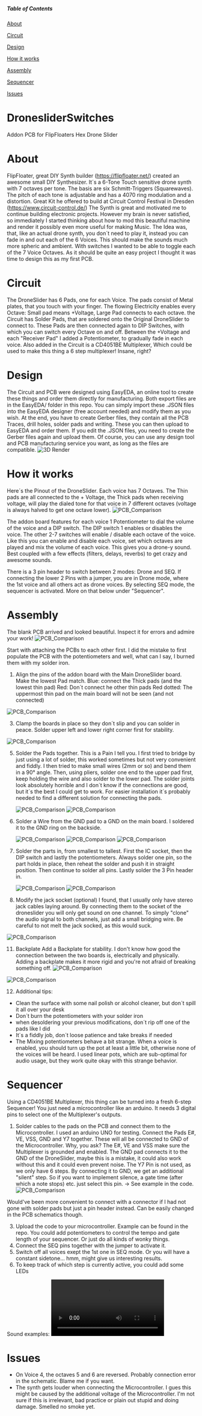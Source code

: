 ##### Table of Contents  
[About](#About)

[Circuit](#Circuit)

[Design](#Design)

[How it works](#How-it-works)

[Assembly](#Assembly)

[Sequencer](#Sequencer)

[Issues](#Issues)

# DronesliderSwitches
Addon PCB for FlipFloaters Hex Drone Slider

# About
FlipFloater, great DIY Synth builder (https://flipfloater.net/) created an awesome small DIY Synthesizer. It´s a 6-Tone Touch sensitive drone synth with 7 octaves per tone. The basis are six Schmitt-Triggers (Squarewaves). The pitch of each tone is adjustable and has a 4070 ring modulation and a distortion. Great Kit he offered to build at Circuit Control Festival in Dresden (https://www.circuit-control.de/)
The Synth is great and motivated me to continue building electronic projects. However my brain is never satisfied, so immediately I started thinking about how to mod this beautiful machine and render it possibly even more useful for making Music.
The Idea was, that, like an actual drone synth, you don´t need to play it, instead you can fade in and out each of the 6 Voices. This should make the sounds much more spheric and ambient. With switches I wanted to be able to toggle each of the 7 Voice Octaves. 
As it should be quite an easy project I thought it was time to design this as my first PCB.

# Circuit
The DroneSlider has 6 Pads, one for each Voice. The pads consist of Metal plates, that you touch with your finger. The flowing Electricity enables every Octave: Small pad means +Voltage, Large Pad connects to each octave. the Circuit has Solder Pads, that are soldered onto the Original DroneSlider to connect to. These Pads are then connected again to DIP Switches, with which you can switch every Octave on and off. Between the +Voltage and each "Receiver Pad" I added a Potentiometer, to gradually fade in each voice.
Also added in the Circuit is a CD4051BE Multiplexer, Which could be used to make this thing a 6 step multiplexer! Insane, right?


# Design
The Circuit and PCB were designed using EasyEDA, an online tool to create these things and order them directly for manufacturing. Both export files are in the EasyEDA/ folder in this repo. You can simply import these .JSON files into the EasyEDA designer (free account needed) and modify them as you wish.
At the end, you have to create Gerber files, they contain all the PCB Traces, drill holes, solder pads and writing. These you can then upload to EasyEDA and order them.
If you edit the .JSON files, you need to create the Gerber files again and upload them. Of course, you can use any design tool and PCB manufacturing service you want, as long as the files are compatible.
![3D Render](/3D_Render.png)

# How it works
Here´s the Pinout of the DroneSlider. Each voice has 7 Octaves. The Thin pads are all connected to the + Voltage, the Thick pads when receiving voltage, will play the dialed tone for that voice in 7 different octaves (voltage is always halved to get one octave lower).
![PCB_Comparison](./images/pinout.jpg)

The addon board features for each voice 1 Potentiometer to dial the volume of the voice and a DIP switch. The DIP switch 1 enables or disables the voice. The other 2-7 switches will enable / disable each octave of the voice.
Like this you can enable and disable each voice, set which octaves are played and mix the volume of each voice. This gives you a drone-y sound. Best coupled with a few effects (filters, delays, reverbs) to get crazy and awesome sounds.

There is a 3 pin header to switch between 2 modes: Drone and SEQ. If connecting the lower 2 Pins with a jumper, you are in Drone mode, where the 1st voice and all others act as drone voices. By selecting SEQ mode, the sequencer is activated. More on that below under "Sequencer".


# Assembly
The blank PCB arrived and looked beautiful. Inspect it for errors and admire your work!
![PCB_Comparison](./images/blank_pcb.jpg)

Start with attaching the PCBs to each other first. I did the mistake to first populate the PCB with the potentiometers and well, what can I say, I burned them with my solder iron.

1. Align the pins of the addon board with the Main DroneSlider board. Make the lowest Pad match.
   Blue: connect the Thick pads (and the lowest thin pad)
   Red: Don´t connect he other thin pads
   Red dotted: The uppermost thin pad on the main board will not be seen (and not connected)
   
![PCB_Comparison](./images/align.jpg)

3. Clamp the boards in place so they don´t slip and you can solder in peace. Solder upper left and lower right corner first for stability.
   
![PCB_Comparison](./images/clamp.jpg)

5. Solder the Pads together. This is a Pain I tell you. I first tried to bridge by just using a lot of solder, this worked sometimes but not very convenient and fiddly.
   I then tried to make small wires (2mm or so) and bend them in a 90° angle. Then, using pliers, solder one end to the upper pad first, keep holding the wire and also solder to the lower pad.
   The solder joints look absolutely horrible and I don´t know if the connections are good, but it´s the best I could get to work. For easier installation it´s probably needed to find a different solution for connecting the pads.

   ![PCB_Comparison](./images/bridges_1.jpg)
   ![PCB_Comparison](./images/Bridges_2.jpg)

6. Solder a Wire from the GND pad to a GND on the main board. I soldered it to the GND ring on the backside.
   
   ![PCB_Comparison](./images/GND_Wire_1.jpg)
   ![PCB_Comparison](./images/GND_Wire_2.jpg)
   ![PCB_Comparison](./images/GND_Wire_side.jpg)

8. Solder the parts in, from smallest to tallest. First the IC socket, then the DIP switch and lastly the potentiometers. Always solder one pin, so the part holds in place, then reheat the solder and push it in straight position.
   Then continue to solder all pins. Lastly solder the 3 Pin header in.

   ![PCB_Comparison](./images/parts_order.jpg)
   ![PCB_Comparison](./images/Header.jpg)

10. Modify the jack socket (optional)
   I found, that I usually only have stereo jack cables laying around. By connecting them to the socket of the droneslider you will only get sound on one channel. To simply "clone" the audio signal to both channels, just add a small bridging wire.
   Be careful to not melt the jack socked, as this would suck.

   ![PCB_Comparison](./images/Jack_Mod.jpg)

11. Backplate
    Add a Backplate for stability. I don't know how good the connection between the two boards is, electrically and physically. Adding a backplate makes it more rigid and you're not afraid of breaking something off.
![PCB_Comparison](./images/backplate1.jpg)

![PCB_Comparison](./images/backplate1.jpg)

12. Additional tips:
   - Clean the surface with some nail polish or alcohol cleaner, but don´t spill it all over your desk
   - Don´t burn the potentiometers with your solder iron
   - when desoldering your previous modifications, don´t rip off one of the pads like I did
   - It´s a fiddly job, don´t loose patience and take breaks if needed
   - The Mixing potentiometers behave a bit strange. When a voice is enabled, you should turn up the pot at least a little bit, otherwise none of the voices will be heard. I used linear pots, which are sub-optimal for audio usage, but they work quite okay with this strange behavior.

# Sequencer
Using a CD4051BE Multiplexer, this thing can be turned into a fresh 6-step Sequencer! You just need a microcontroller like an arduino. It needs 3 digital pins to select one of the Multiplexer's outputs.
1. Solder cables to the pads on the PCB and connect them to the Microcontroller. I used an arduino UNO for testing.
Connect the Pads E#, VE, VSS, GND and Y7 together. These will all be connected to GND of the Microcontroller. Why, you ask?
The E#, VE and VSS make sure the Multiplexer is grounded and enabled.
The GND pad connects it to the GND of the DroneSlider, maybe this is a mistake, it could also work without this and it could even prevent noise.
The Y7 Pin is not used, as we only have 6 steps. By connecting it to GND, we get an additional "silent" step. So if you want to implement silence, a gate time (after which a note stops) etc. just select this pin. -> See example in the code.
![PCB_Comparison](./images/seqConnect_arduino.jpg)

Would've been more convenient to connect with a connector if I had not gone with solder pads but just a pin header instead. Can be easily changed in the PCB schematics though.

3. Upload the code to your microcontroller. Example can be found in the repo. You could add potentiometers to control the tempo and gate length of your sequencer. Or just do all kinds of wonky things.
4. Connect the SEQ pins together with the jumper to activate it.
5. Switch off all voices exept the 1st one in SEQ mode. Or you will have a constant sidetone... hmm, might give us interesting results.
6. To keep track of which step is currently active, you could add some LEDs

Sound examples:
<video controls="" autoplay="" name="media">
    <source src="[/Audio/SEQ_raw.mp3](https://github.com/TrollingInDaDeep/DronesliderSwitches/raw/refs/heads/main/Audio/SEQ_raw.mp3)" type="audio/mp3">
</video>

# Issues
- On Voice 4, the octaves 5 and 6 are reversed. Probably connection error in the schematic. Blame me if you want.
- The synth gets louder when connecting the Microcontroller. I gues this might be caused by the additional voltage of the Microcontroller. I'm not sure if this is irrelevant, bad practice or plain out stupid and doing damage. Smelled no smoke yet.
